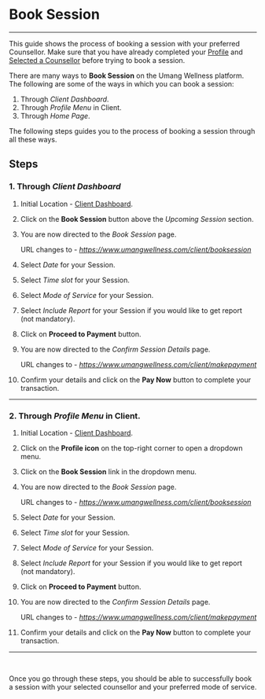 # Book Session

---

This guide shows the process of booking a session with your preferred Counsellor. Make sure that you have already completed your [Profile](./edit-profile.md) and [Selected a Counsellor](./find-counsellor.md) before trying to book a session.

There are many ways to **Book Session** on the Umang Wellness platform. The following are some of the ways in which you can book a session:

1. Through _Client Dashboard_.
2. Through _Profile Menu_ in Client.
3. Through _Home Page_.

The following steps guides you to the process of booking a session through all these ways.

## Steps

### 1. Through _Client Dashboard_

1. Initial Location - [Client Dashboard](https://www.umangwellness.com/client/dashboard).

2. Click on the **Book Session** button above the _Upcoming Session_ section.

3. You are now directed to the _Book Session_ page.

    URL changes to - _https://www.umangwellness.com/client/booksession_

4. Select _Date_ for your Session.

5. Select _Time slot_ for your Session.

6. Select _Mode of Service_ for your Session.

7. Select _Include Report_ for your Session if you would like to get report (not mandatory).

8. Click on **Proceed to Payment** button.

9. You are now directed to the _Confirm Session Details_ page.

    URL changes to - _https://www.umangwellness.com/client/makepayment_

10. Confirm your details and click on the **Pay Now** button to complete your transaction.

---

### 2. Through _Profile Menu_ in Client.

1. Initial Location - [Client Dashboard](https://www.umangwellness.com/client/dashboard).

2. Click on the **Profile icon** on the top-right corner to open a dropdown menu.

3. Click on the **Book Session** link in the dropdown menu.

4. You are now directed to the _Book Session_ page.

    URL changes to - _https://www.umangwellness.com/client/booksession_

5. Select _Date_ for your Session.

6. Select _Time slot_ for your Session.

7. Select _Mode of Service_ for your Session.

8. Select _Include Report_ for your Session if you would like to get report (not mandatory).

9. Click on **Proceed to Payment** button.

10. You are now directed to the _Confirm Session Details_ page.

    URL changes to - _https://www.umangwellness.com/client/makepayment_

11. Confirm your details and click on the **Pay Now** button to complete your transaction.

---

<br/>

Once you go through these steps, you should be able to successfully book a session with your selected counsellor and your preferred mode of service.